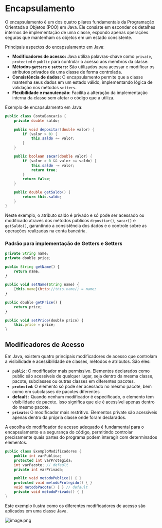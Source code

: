 # Encapsulamento

O encapsulamento é um dos quatro pilares fundamentais da Programação Orientada a Objetos (POO) em Java. Ele consiste em esconder os detalhes internos de implementação de uma classe, expondo apenas operações seguras que mantenham os objetos em um estado consistente.

Principais aspectos do encapsulamento em Java:

- **Modificadores de acesso:** Java utiliza palavras-chave como `private`, `protected` e `public` para controlar o acesso aos membros da classe.
- **Métodos `getters` e `setters`:** São utilizados para acessar e modificar os atributos privados de uma classe de forma controlada.
- **Consistência de dados:** O encapsulamento permite que a classe mantenha seus dados em um estado válido, implementando lógica de validação nos métodos `setters`.
- **Flexibilidade e manutenção:** Facilita a alteração da implementação interna da classe sem afetar o código que a utiliza.

Exemplo de encapsulamento em Java:

```java
public class ContaBancaria {
    private double saldo;

    public void depositar(double valor) {
        if (valor > 0) {
            this.saldo += valor;
        }
    }

    public boolean sacar(double valor) {
        if (valor > 0 && valor <= saldo) {
            this.saldo -= valor;
            return true;
        }
        return false;
    }

    public double getSaldo() {
        return this.saldo;
    }
}
```

Neste exemplo, o atributo saldo é privado e só pode ser acessado ou modificado através dos métodos públicos `depositar()`, `sacar()` e `getSaldo()`, garantindo a consistência dos dados e o controle sobre as operações realizadas na conta bancária.

### Padrão para implementação de Getters e Setters

```jsx
private String name;
private double price;

public String getName() {
	return name;
}

public void setName(String name) {
	[this.name](http://this.name/) = name;
}

public double getPrice() {
	return price;
}

public void setPrice(double price) {
	this.price = price;
}
```

## Modificadores de Acesso

Em Java, existem quatro principais modificadores de acesso que controlam a visibilidade e acessibilidade de classes, métodos e atributos. São eles:

- **`public`:** O modificador mais permissivo. Elementos declarados como public são acessíveis de qualquer lugar, seja dentro da mesma classe, pacote, subclasses ou outras classes em diferentes pacotes.
- **`protected`:** O elemento só pode ser acessado no mesmo pacote, bem como em
subclasses de pacotes diferentes
- **default :** Quando nenhum modificador é especificado, o elemento tem visibilidade de pacote. Isso significa que ele é acessível apenas dentro do mesmo pacote.
- **`private`:** O modificador mais restritivo. Elementos private são acessíveis apenas dentro da própria classe onde foram declarados.

A escolha do modificador de acesso adequado é fundamental para o encapsulamento e a segurança do código, permitindo controlar precisamente quais partes do programa podem interagir com determinados elementos.

```java
public class ExemploModificadores {
    public int varPublica;
    protected int varProtegida;
    int varPacote; // default
    private int varPrivada;

    public void metodoPublico() { }
    protected void metodoProtegido() { }
    void metodoPacote() { } // default
    private void metodoPrivado() { }
}
```

Este exemplo ilustra como os diferentes modificadores de acesso são aplicados em uma classe Java.

![image.png](https://i.sstatic.net/SVk2a.png)